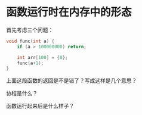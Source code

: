 # 函数运行时在内存中的形态

首先考虑三个问题：

```c
void func(int a) {
    if (a > 100000000) return;

    int arr[100] = {0};
    func(a+1);
}
```

上面这段函数的返回是不是错了？写成这样是几个意思？

协程是什么？

函数运行起来后是什么样子？


